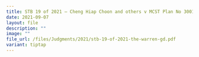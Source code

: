 ```yaml
---
title: STB 19 of 2021 – Cheng Hiap Choon and others v MCST Plan No 3001 (The Warren)
date: 2021-09-07
layout: file
description: ""
image: ""
file_url: /files/Judgments/2021/stb-19-of-2021-the-warren-gd.pdf
variant: tiptap
---
```

